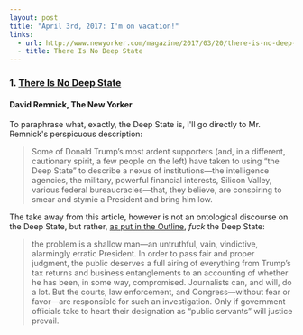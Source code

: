 ```yaml
---
layout: post
title: "April 3rd, 2017: I'm on vacation!"
links:
  - url: http://www.newyorker.com/magazine/2017/03/20/there-is-no-deep-state
  - title: There Is No Deep State
---
```


### 1. [There Is No Deep State](http://www.newyorker.com/magazine/2017/03/20/there-is-no-deep-state)
#### David Remnick, The New Yorker

To paraphrase what, exactly, the Deep State is, I'll go directly to Mr. Remnick's perspicuous description:

> Some of Donald Trump’s most ardent supporters (and, in a different, cautionary spirit, a few people on the left) have taken to using “the Deep State” to describe a nexus of institutions—the intelligence agencies, the military, powerful financial interests, Silicon Valley, various federal bureaucracies—that, they believe, are conspiring to smear and stymie a President and bring him low.

The take away from this article, however is not an ontological discourse on the Deep State, but rather, [as put in the Outline](https://theoutline.com/post/1095/fuck-the-deep-state-trump-is-the-risk), _fuck_ the Deep State:

> the problem is a shallow man—an untruthful, vain, vindictive, alarmingly erratic President. In order to pass fair and proper judgment, the public deserves a full airing of everything from Trump’s tax returns and business entanglements to an accounting of whether he has been, in some way, compromised. Journalists can, and will, do a lot. But the courts, law enforcement, and Congress—without fear or favor—are responsible for such an investigation. Only if government officials take to heart their designation as “public servants” will justice prevail.
